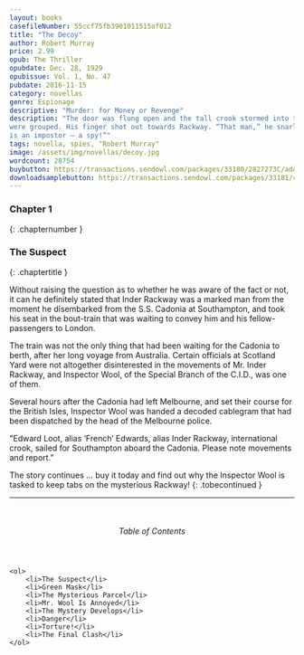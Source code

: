```yaml
---
layout: books
casefileNumber: 55ccf75fb3901011515af012
title: "The Decoy"
author: Robert Murray
price: 2.99
opub: The Thriller
opubdate: Dec. 28, 1929
opubissue: Vol. 1, No. 47
pubdate: 2016-11-15
category: novellas
genre: Espionage
descriptive: "Murder: for Money or Revenge"
description: "The door was flung open and the tall crook stormed into the room in which the gang
were grouped. His finger shot out towards Rackway. “That man,” he snarled.” That man
is an impostor — a spy!”"
tags: novella, spies, "Robert Murray"
image: /assets/img/novellas/decoy.jpg
wordcount: 28754
buybutton: https://transactions.sendowl.com/packages/33180/2827273C/add_to_cart
downloadsamplebutton: https://transactions.sendowl.com/packages/33181/48180432/add_to_cart
---
```


### Chapter 1
{: .chapternumber }

### The Suspect
{: .chaptertitle }

Without raising the question as to whether he was aware of the fact or not, it can he definitely stated that Inder Rackway was a marked man from the moment he disembarked from the S.S. Cadonia at Southampton, and took his seat in the bout-train that was waiting to convey him and his fellow-passengers to London.

The train was not the only thing that had been waiting for the Cadonia to berth, after her long voyage from Australia. Certain officials at Scotland Yard were not altogether disinterested in the movements of Mr. Inder Rackway, and Inspector Wool, of the Special Branch of the C.I.D., was one of them.

Several hours after the Cadonia had left Melbourne, and set their course for the British Isles, Inspector Wool was handed a decoded cablegram that had been dispatched by the head of the Melbourne police.

"Edward Loot, alias ‘French’ Edwards, alias Inder Rackway, international crook, sailed for Southampton aboard the Cadonia. Please note movements and report.”

The story continues &hellip; buy it today and find out why the Inspector Wool is tasked to keep tabs on the mysterious Rackway!
{: .tobecontinued }

<hr>
<br>

<div class="toc">
	<header>
		<h6>Table of Contents</h6>
	</header>

	<ol>
		<li>The Suspect</li>
		<li>Green Mask</li>
		<li>The Mysterious Parcel</li>
		<li>Mr. Wool Is Annoyed</li>
		<li>The Mystery Develops</li>
		<li>Danger</li>
		<li>Torture!</li>
		<li>The Final Clash</li>
	</ol>

</div>